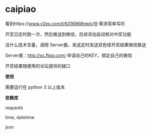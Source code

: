 # caipiao
看到https://www.v2ex.com/t/631696#reply19 需求简单写的

开奖日定时跑一次，然后推送到微信，后续添加自动核对中奖功能

没什么技术含量，调用 Server酱，发送定时发送双色球开奖结果微信推送

Server酱：http://sc.ftqq.com/  申请自己的KEY，绑定自己的微信

开奖结果随便用的论坛提供的接口

**使用**

需要运行在 python 3 以上版本


**依赖库**

requests

time, datetime

json

